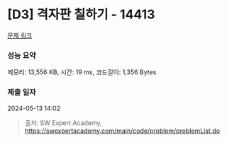 # [D3] 격자판 칠하기 - 14413 

[문제 링크](https://swexpertacademy.com/main/code/problem/problemDetail.do?contestProbId=AYEXgKnKKg0DFARx) 

### 성능 요약

메모리: 13,556 KB, 시간: 19 ms, 코드길이: 1,356 Bytes

### 제출 일자

2024-05-13 14:02



> 출처: SW Expert Academy, https://swexpertacademy.com/main/code/problem/problemList.do